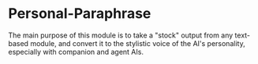 # Personal-Paraphrase
The main purpose of this module is to take a "stock" output from any text-based module, and convert it to the stylistic voice of the AI's personality, especially with companion and agent AIs. 
